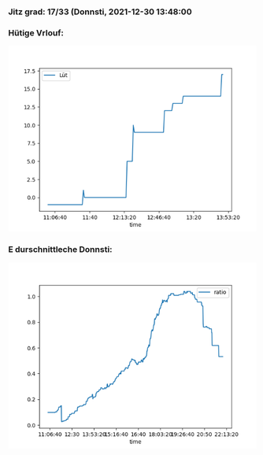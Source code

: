 ### Jitz grad: 17/33 (Donnsti, 2021-12-30 13:48:00

### Hütige Vrlouf:
![Graph](Today.png)

### E durschnittleche Donnsti:
![Graph](Donnsti.png)